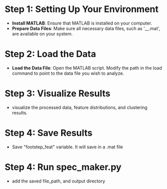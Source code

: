 # Step 1: Setting Up Your Environment
- **Install MATLAB**: Ensure that MATLAB is installed on your computer.
- **Prepare Data Files**: Make sure all necessary data files, such as '__.mat', are available on your system.
# Step 2: Load the Data
- **Load the Data File**: Open the MATLAB script. Modify the path in the load command to point to the data file you wish to analyze.
# Step 3:  Visualize Results
- visualize the processed data, feature distributions, and clustering results.
# Step 4:  Save Results
- Save "footstep_feat" variable. It will save in a .mat file
# Step 4:  Run spec_maker.py
- add the saved file_path, and output directory
